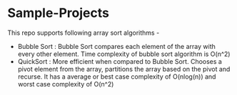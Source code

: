 # Sample-Projects

This repo supports following array sort algorithms -
- Bubble Sort : Bubble Sort compares each element of the array with every other element. Time complexity of bubble sort algorithm is O(n^2)
- QuickSort : More efficient when compared to Bubble Sort. Chooses a pivot element from the array, partitions the array based on the pivot and recurse. It has a average or best case complexity of O(nlog(n)) and worst case complexity of O(n^2)
